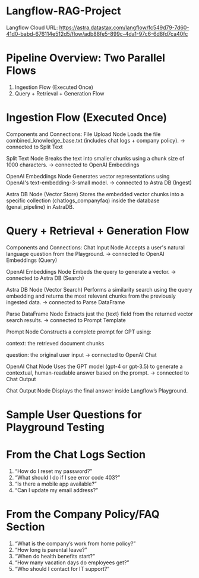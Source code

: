 # Langflow-RAG-Project
Langflow Cloud URL: https://astra.datastax.com/langflow/fc549d79-7d60-41d0-babd-676114e512d5/flow/adb88fe5-899c-4da1-97c6-6d8fd7ca40fc


# Pipeline Overview: Two Parallel Flows
1. Ingestion Flow (Executed Once)
2. Query + Retrieval + Generation Flow
   

# Ingestion Flow (Executed Once)
Components and Connections:
File Upload Node
Loads the file combined_knowledge_base.txt (includes chat logs + company policy). → connected to Split Text

Split Text Node
Breaks the text into smaller chunks using a chunk size of 1000 characters.
→ connected to OpenAI Embeddings

OpenAI Embeddings Node
Generates vector representations using OpenAI's text-embedding-3-small model.
→ connected to Astra DB (Ingest)

Astra DB Node (Vector Store)
Stores the embedded vector chunks into a specific collection (chatlogs_companyfaq) inside the database (genai_pipeline) in AstraDB.



# Query + Retrieval + Generation Flow
Components and Connections:
Chat Input Node
Accepts a user's natural language question from the Playground.
→ connected to OpenAI Embeddings (Query)

OpenAI Embeddings Node
Embeds the query to generate a vector.
→ connected to Astra DB (Search)

Astra DB Node (Vector Search)
Performs a similarity search using the query embedding and returns the most relevant chunks from the previously ingested data.
→ connected to Parse DataFrame

Parse DataFrame Node
Extracts just the {text} field from the returned vector search results.
→ connected to Prompt Template

Prompt Node
Constructs a complete prompt for GPT using:

context: the retrieved document chunks

question: the original user input
→ connected to OpenAI Chat

OpenAI Chat Node
Uses the GPT model (gpt-4 or gpt-3.5) to generate a contextual, human-readable answer based on the prompt.
→ connected to Chat Output

Chat Output Node
Displays the final answer inside Langflow’s Playground.

# Sample User Questions for Playground Testing

# From the Chat Logs Section

1. “How do I reset my password?”
2. “What should I do if I see error code 403?”
3. “Is there a mobile app available?”
4. “Can I update my email address?”

# From the Company Policy/FAQ Section

1. “What is the company’s work from home policy?”
2. “How long is parental leave?”
3. “When do health benefits start?”
4. “How many vacation days do employees get?”
5. “Who should I contact for IT support?”



